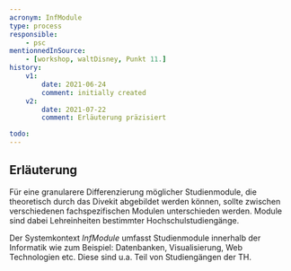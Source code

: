 ```yaml
---
acronym: InfModule
type: process
responsible:
    - psc
mentionnedInSource: 
    - [workshop, waltDisney, Punkt 11.]   
history:
    v1:
        date: 2021-06-24
        comment: initially created
    v2:
        date: 2021-07-22
        comment: Erläuterung präzisiert

todo:
---
```


## Erläuterung

Für eine granularere Differenzierung möglicher Studienmodule, die theoretisch durch das Divekit abgebildet werden können, sollte zwischen verschiedenen fachspezifischen Modulen unterschieden werden. Module sind dabei Lehreinheiten bestimmter Hochschulstudiengänge.

Der Systemkontext _InfModule_ umfasst Studienmodule innerhalb der Informatik wie zum Beispiel: Datenbanken, Visualisierung, Web Technologien etc. Diese sind u.a. Teil von Studiengängen der TH.
